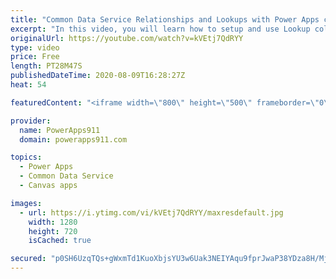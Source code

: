 ```yaml
---
title: "Common Data Service Relationships and Lookups with Power Apps canvas apps"
excerpt: "In this video, you will learn how to setup and use Lookup columns in the Common Data Service aka CDS aka Dataflex. We talk about Filter, Patch, Collections, Forms, and more all while helping you build better relationships in your Power Apps Canvas Apps. I also skip all of the \"relationship\" jokes I wanted"
originalUrl: https://youtube.com/watch?v=kVEtj7QdRYY
type: video
price: Free
length: PT28M47S
publishedDateTime: 2020-08-09T16:28:27Z
heat: 54

featuredContent: "<iframe width=\"800\" height=\"500\" frameborder=\"0\" src=\"https://www.youtube.com/embed/kVEtj7QdRYY\" allow=\"accelerometer; autoplay; encrypted-media; gyroscope; picture-in-picture\" allowfullscreen></iframe>"

provider:
  name: PowerApps911
  domain: powerapps911.com

topics:
  - Power Apps
  - Common Data Service
  - Canvas apps

images:
  - url: https://i.ytimg.com/vi/kVEtj7QdRYY/maxresdefault.jpg
    width: 1280
    height: 720
    isCached: true

secured: "p0SH6UzqTQs+gWxmTd1KuoXbjsYU3w6Uak3NEIYAqu9fprJwaP38YDza8H/MjystiSQRFYuhiU0NEbcOfRWSHp39D6VPaUH2cHKn4csjtmQmi9KWXjzHEwvoimYLTsIZFR9dNPz7faiJsNMXDSf/Gq4fg4r9HZ53Gdrjg3fgqvYZI58dV6r/d2VVNpqv7qHd5J4gYTZad3cW0Z/eLMuCk4/8cTAyy77cnZ1w++OcxG2aIK8y7JMsNRvH4gAYzRcf9UVNacMLhjTTQpk2nGfnwux/86lqbVpXmjRsgwma6BTDGHmt+/zArKupEThqR0s41laboRf0PPPzujU24+z6qOXnRDQRDCVB7l9y3GQWN2MNB+/Dw0U/d/UijESmtVmlMJN1kbZEKL8AxfNcBgxgjBLhVmy2GuYU3xKaXw+NJW4=;ua4Z4PQNFHNMYTD4VIOJVQ=="
---
```


